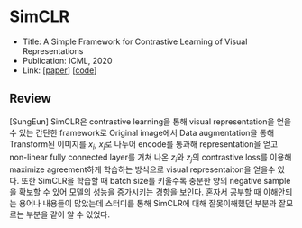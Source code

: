 # SimCLR
 
- Title: A Simple Framework for Contrastive Learning of Visual Representations
- Publication: ICML, 2020
- Link: [[paper](https://arxiv.org/abs/2002.05709)] [[code](https://github.com/sthalles/SimCLR)]

## Review
[SungEun] SimCLR은 contrastive learning을 통해 visual representation을 얻을 수 있는 간단한 framework로 Original image에서 Data augmentation을 통해 Transform된 이미지를 $x_i$, $x_j$로 나누어 encode를 통과해 representation을 얻고 non-linear fully connected layer를 거쳐 나온 $z_i$와 $z_j$의 contrastive loss를 이용해 maximize agreement하게 학습하는 방식으로 visual representaiton을 얻을수 있다. 또한 SimCLR을 학습할 때 batch size를 키울수록 충분한 양의 negative sample을 확보할 수 있어 모델의 성능을 증가시키는 경향을 보인다. 혼자서 공부할 때 이해안되는 용어나 내용들이 많았는데 스터디를 통해 SimCLR에 대해 잘못이해했던 부분과 잘모르는 부분을 같이 알 수 있었다.
